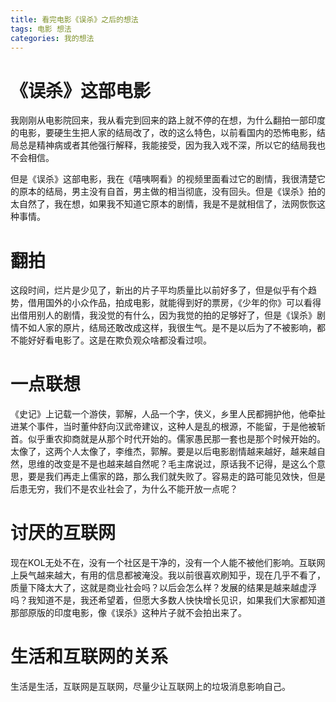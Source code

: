```yaml
---
title: 看完电影《误杀》之后的想法
tags: 电影 想法
categories: 我的想法
---
```


# 《误杀》这部电影
我刚刚从电影院回来，我从看完到回来的路上就不停的在想，为什么翻拍一部印度的电影，要硬生生把人家的结局改了，改的这么特色，以前看国内的恐怖电影，结局总是精神病或者其他强行解释，我能接受，因为我入戏不深，所以它的结局我也不会相信。

<!-- more -->

但是《误杀》这部电影，我在《嘻咦啊看》的视频里面看过它的剧情，我很清楚它的原本的结局，男主没有自首，男主做的相当彻底，没有回头。但是《误杀》拍的太自然了，我在想，如果我不知道它原本的剧情，我是不是就相信了，法网恢恢这种事情。

# 翻拍
这段时间，烂片是少见了，新出的片子平均质量比以前好多了，但是似乎有个趋势，借用国外的小众作品，拍成电影，就能得到好的票房，《少年的你》可以看得出借用别人的剧情，我没觉的有什么，因为我觉的拍的足够好了，但是《误杀》剧情不如人家的原片，结局还敢改成这样，我很生气。是不是以后为了不被影响，都不能好好看电影了。这是在欺负观众啥都没看过呗。

# 一点联想
《史记》上记载一个游侠，郭解，人品一个字，侠义，乡里人民都拥护他，他牵扯进某个事件，当时董仲舒向汉武帝建议，这种人是乱的根源，不能留，于是他被斩首。似乎重农抑商就是从那个时代开始的。儒家愚民那一套也是那个时候开始的。太像了，这两个人太像了，李维杰，郭解。要是以后电影剧情越来越好，越来越自然，思维的改变是不是也越来越自然呢？毛主席说过，原话我不记得，是这么个意思，要是我们再走上儒家的路，那么我们就失败了。容易走的路可能见效快，但是后患无穷，我们不是农业社会了，为什么不能开放一点呢？

# 讨厌的互联网
现在KOL无处不在，没有一个社区是干净的，没有一个人能不被他们影响。互联网上戾气越来越大，有用的信息都被淹没。我以前很喜欢刷知乎，现在几乎不看了，质量下降太大了，这就是商业社会吗？以后会怎么样？发展的结果是越来越虚浮吗？我知道不是，我还希望着，但愿大多数人快快增长见识，如果我们大家都知道那部原版的印度电影，像《误杀》这种片子就不会拍出来了。

# 生活和互联网的关系
生活是生活，互联网是互联网，尽量少让互联网上的垃圾消息影响自己。